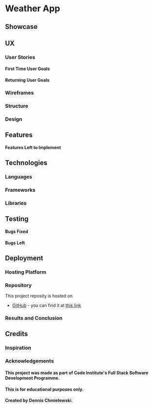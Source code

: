 # Weather App





## Showcase




## UX


### User Stories

#### First Time User Goals




#### Returning User Goals





### Wireframes




### Structure


### Design


## Features




#### Features Left to Implement






## Technologies








### Languages 



### Frameworks


### Libraries 


## Testing































#### Bugs Fixed





#### Bugs Left






## Deployment

### Hosting Platform



### Repository
This project reposity is hosted on  
- [GitHub](https://github.com/) - you can find it at [this link](https://tetrapak-dev.github.io/milestone-project-2/)

### Results and Conclusion


## Credits




### Inspiration


### Acknowledgements




#### This project was made as part of Code Institute's Full Stack Software Development Programme. 
#### This is for educational purposes only.
#### Created by Dennis Chmielewski.

